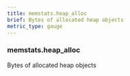 ```yaml
---
title: memstats.heap_alloc
brief: Bytes of allocated heap objects
metric_type: gauge
---
```

### memstats.heap_alloc

Bytes of allocated heap objects